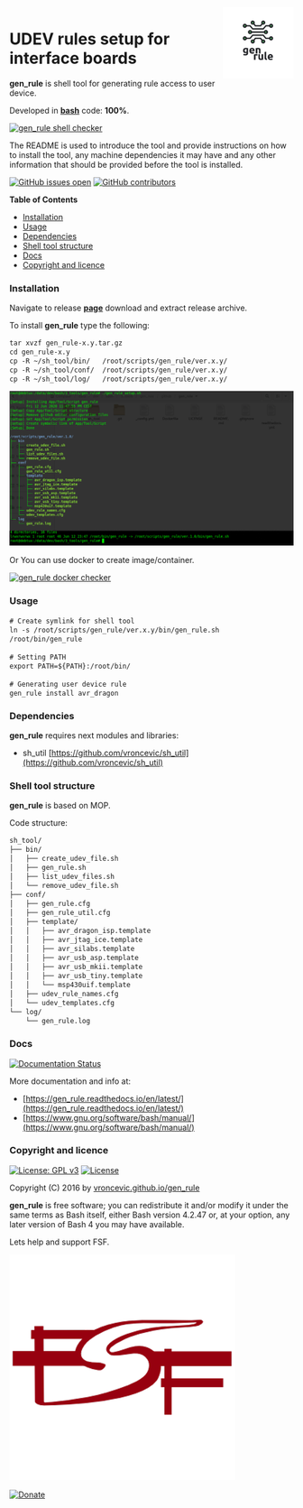 <img align="right" src="https://raw.githubusercontent.com/vroncevic/gen_rule/dev/docs/gen_rule_logo.png" width="25%">

# UDEV rules setup for interface boards

**gen_rule** is shell tool for generating rule access to user device.

Developed in **[bash](https://en.wikipedia.org/wiki/Bash_(Unix_shell))** code: **100%**.

[![gen_rule shell checker](https://github.com/vroncevic/gen_rule/workflows/gen_rule%20shell%20checker/badge.svg)](https://github.com/vroncevic/gen_rule/actions?query=workflow%3A%22gen_rule+shell+checker%22)

The README is used to introduce the tool and provide instructions on
how to install the tool, any machine dependencies it may have and any
other information that should be provided before the tool is installed.

[![GitHub issues open](https://img.shields.io/github/issues/vroncevic/gen_rule.svg)](https://github.com/vroncevic/gen_rule/issues) [![GitHub contributors](https://img.shields.io/github/contributors/vroncevic/gen_rule.svg)](https://github.com/vroncevic/gen_rule/graphs/contributors)

<!-- START doctoc generated TOC please keep comment here to allow auto update -->
<!-- DON'T EDIT THIS SECTION, INSTEAD RE-RUN doctoc TO UPDATE -->
**Table of Contents**

- [Installation](#installation)
- [Usage](#usage)
- [Dependencies](#dependencies)
- [Shell tool structure](#shell-tool-structure)
- [Docs](#docs)
- [Copyright and licence](#copyright-and-licence)

<!-- END doctoc generated TOC please keep comment here to allow auto update -->

### Installation

Navigate to release **[page](https://github.com/vroncevic/gen_rule/releases)** download and extract release archive.

To install **gen_rule** type the following:

```
tar xvzf gen_rule-x.y.tar.gz
cd gen_rule-x.y
cp -R ~/sh_tool/bin/   /root/scripts/gen_rule/ver.x.y/
cp -R ~/sh_tool/conf/  /root/scripts/gen_rule/ver.x.y/
cp -R ~/sh_tool/log/   /root/scripts/gen_rule/ver.x.y/
```

![alt tag](https://raw.githubusercontent.com/vroncevic/gen_rule/dev/docs/setup_tree.png)

Or You can use docker to create image/container.

[![gen_rule docker checker](https://github.com/vroncevic/gen_rule/workflows/gen_rule%20docker%20checker/badge.svg)](https://github.com/vroncevic/gen_rule/actions?query=workflow%3A%22gen_rule+docker+checker%22)

### Usage

```
# Create symlink for shell tool
ln -s /root/scripts/gen_rule/ver.x.y/bin/gen_rule.sh /root/bin/gen_rule

# Setting PATH
export PATH=${PATH}:/root/bin/

# Generating user device rule
gen_rule install avr_dragon
```

### Dependencies

**gen_rule** requires next modules and libraries:
* sh_util [https://github.com/vroncevic/sh_util](https://github.com/vroncevic/sh_util)

### Shell tool structure

**gen_rule** is based on MOP.

Code structure:
```
sh_tool/
├── bin/
│   ├── create_udev_file.sh
│   ├── gen_rule.sh
│   ├── list_udev_files.sh
│   └── remove_udev_file.sh
├── conf/
│   ├── gen_rule.cfg
│   ├── gen_rule_util.cfg
│   ├── template/
│   │   ├── avr_dragon_isp.template
│   │   ├── avr_jtag_ice.template
│   │   ├── avr_silabs.template
│   │   ├── avr_usb_asp.template
│   │   ├── avr_usb_mkii.template
│   │   ├── avr_usb_tiny.template
│   │   └── msp430uif.template
│   ├── udev_rule_names.cfg
│   └── udev_templates.cfg
└── log/
    └── gen_rule.log
```

### Docs

[![Documentation Status](https://readthedocs.org/projects/gen_rule/badge/?version=latest)](https://gen_rule.readthedocs.io/projects/gen_rule/en/latest/?badge=latest)

More documentation and info at:
* [https://gen_rule.readthedocs.io/en/latest/](https://gen_rule.readthedocs.io/en/latest/)
* [https://www.gnu.org/software/bash/manual/](https://www.gnu.org/software/bash/manual/)

### Copyright and licence

[![License: GPL v3](https://img.shields.io/badge/License-GPLv3-blue.svg)](https://www.gnu.org/licenses/gpl-3.0) [![License](https://img.shields.io/badge/License-Apache%202.0-blue.svg)](https://opensource.org/licenses/Apache-2.0)

Copyright (C) 2016 by [vroncevic.github.io/gen_rule](https://vroncevic.github.io/gen_rule)

**gen_rule** is free software; you can redistribute it and/or modify
it under the same terms as Bash itself, either Bash version 4.2.47 or,
at your option, any later version of Bash 4 you may have available.

Lets help and support FSF.

[![Free Software Foundation](https://raw.githubusercontent.com/vroncevic/gen_rule/dev/docs/fsf-logo_1.png)](https://my.fsf.org/)

[![Donate](https://www.paypalobjects.com/en_US/i/btn/btn_donateCC_LG.gif)](https://my.fsf.org/donate/)
